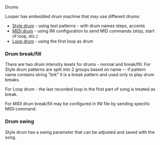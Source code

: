 Drums

Looper has embedded drum machine that may use different drums:

- [Style drum](style_drum) - using text patterns - with drum names steps, accents
- [MIDI drum](midi_drum) - using INI configuration to send MID commands (stop, start of loop, etc.)
- [Loop drum](loop_drum) - using the first loop as drum

### Drum break/fill

There are two drum intensity levels for drums - normal and break/fill.
For Style drum patterns are split into 2 groups based on name -- if pattern name contains string "brk"
it is a break pattern and used only to play drum breaks.

For Loop drum - the last recorded loop in the first part of song is treated as break.

For MIDI drum break/fill may be configured in INI file by sending specific MIDI command.

### Drum swing

Style drum has a swing parameter that can be adjusted and saved with the song.
